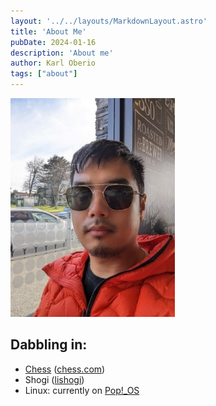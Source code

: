 ```yaml
---
layout: '../../layouts/MarkdownLayout.astro'
title: 'About Me'
pubDate: 2024-01-16
description: 'About me'
author: Karl Oberio
tags: ["about"]
---
```


![Test](./dp.jpg)


## Dabbling in:

- [Chess](chess-family) ([chess.com](https://www.chess.com/member/doctoramber))
- Shogi ([lishogi](https://lishogi.org/@/doctorkohaku))
- Linux: currently on [Pop!_OS](https://pop.system76.com)